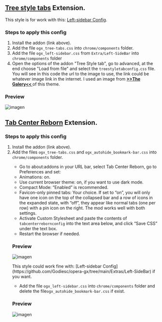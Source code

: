 ## [Tree style tabs](https://addons.mozilla.org/es/firefox/addon/tree-style-tab/) Extension.

This style is for work with this: [Left-sidebar Config](https://github.com/Godiesc/opera-gx/tree/main/Extras/Left-SideBar).

### Steps to apply this config
<ol><li>Install the addon (link above).</li>
<li>Add the file <code>ogx_tree-tabs.css</code> into <code>chrome/components</code> folder.</li>
<li>Add the file <code>ogx_left-sidebar.css</code> from <code>Extra/Left-SideBar</code> into <code>chrome/components</code> folder </li>
<li>Open the options of the addon "Tree Style tab", go to advanced, at the end choose "Load from file" and select the <code>treestyletabconfig.css</code> file. You will see in this code the url to the image to use, the link could be whatever image link in the internet. I used an image from <a href="https://imgur.com/a/j78IhJN"><b> >>The Galery<< </b></a> of this theme.</li></ol>

### Preview

![imagen](https://user-images.githubusercontent.com/22057609/209135663-428875eb-e0ab-40fc-8c4d-cbdd5fc567d7.png)


## [Tab Center Reborn](https://addons.mozilla.org/es/firefox/addon/tabcenter-reborn/) Extension.

### Steps to apply this config
<ol><li>Install the addon (link above).</li>
<li>Add the files <code>ogx_tree-tabs.css</code> and <code>ogx_autohide_bookmark-bar.css</code> into <code>chrome/components</code> folder.</li>

<ul>
<li>Go to about:addons in your URL bar, select Tab Center Reborn, go to Preferences and set:</li>
<li>Animations: on.</li>
<li>Use current browser theme: on, if you want to use dark mode.</li>
<li>Compact Mode: “Enabled” is recommended.</li>
<li>Favicon-only pinned tabs: Your choice. If set to “on”, you will only have one icon on the top of the collapsed bar and a row of icons in the expanded state, with “off”, they appear like normal tabs (one per row) with a pin icon on the right. The mod works well with both settings.</li>
<li>Activate Custom Stylesheet and paste the contents of <code>tabcenterrebornconfig</code> into the text area below, and click “Save CSS” under the text box.</li>
<li>Restart the browser if needed.</li>
</ul>

### Preview

![imagen](https://user-images.githubusercontent.com/22057609/209564040-67e8cf47-e839-4c02-9310-6304ccfcd853.png)

<p>This style could work fine with: [Left-sidebar Config](https://github.com/Godiesc/opera-gx/tree/main/Extras/Left-SideBar) if you want.</p>
<ul><li>Add the file <code>ogx_left-sidebar.css</code> into <code>chrome/components</code> folder and delete the file<code>ogx_autohide_bookmark-bar.css</code> if exist.</li></ul>

### Preview
![imagen](https://user-images.githubusercontent.com/22057609/209563130-1b901142-18bc-4fe2-a5d2-651c2165fb87.png)
